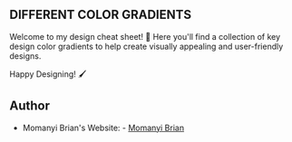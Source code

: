 ## DIFFERENT COLOR GRADIENTS

Welcome to my design cheat sheet! 🎨 Here you'll find a collection of key design color gradients to help create visually appealing and user-friendly designs.

Happy Designing! 🖌️

## Author

- Momanyi Brian's Website: - [Momanyi Brian](https://momanyi-brian-portfolio.vercel.app)